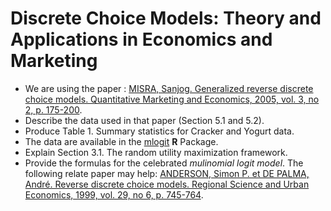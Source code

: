 # Discrete Choice Models: Theory and Applications in Economics and Marketing
* We are using the paper : [MISRA, Sanjog. Generalized reverse discrete choice models. Quantitative Marketing and Economics, 2005, vol. 3, no 2, p. 175-200](https://booksc.org/book/8122485/a8bab3).
* Describe the data used in that paper (Section 5.1 and 5.2).
* Produce Table 1. Summary statistics for Cracker and Yogurt data.
* The data are available in the [mlogit](https://cran.r-project.org/web/packages/mlogit/index.html) **R** Package.
* Explain Section 3.1. The random utility maximization framework.
* Provide the formulas for the celebrated *mulinomial logit model*. The following relate paper may help: [ANDERSON, Simon P. et DE PALMA, André. Reverse discrete choice models. Regional Science and Urban Economics, 1999, vol. 29, no 6, p. 745-764](https://booksc.org/book/14057891/a29f1c).
